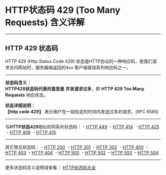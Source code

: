# HTTP状态码 429 (Too Many Requests) 含义详解

---

## HTTP 429 状态码

HTTP 429 (Http Status Code 429) 状态是HTTP协议的一种响应码，是我们请求访问网站时，服务器端返回的4xx 客户端错误系列响应码之一。

---

**状态码含义：**  
**HTTP429状态码代表的意思是** **并发请求过多**，即 **HTTP 429 Too Many Requests** 响应状态。

**状态详细说明：**  
**【http code 429】** 表示用户在一段给定的时间内发送过多的请求。(RFC 6585)

  

---

与**HTTP状态429**相似的同系列状态码： - [HTTP 449](https://seo.juziseo.com/doc/http_code/449 "HTTP 449详细说明")
 - [HTTP 414](https://seo.juziseo.com/doc/http_code/414 "HTTP 414详细说明")
 - [HTTP 425](https://seo.juziseo.com/doc/http_code/425 "HTTP 425详细说明")
 - [HTTP 408](https://seo.juziseo.com/doc/http_code/408 "HTTP 408详细说明")
 - [HTTP 415](https://seo.juziseo.com/doc/http_code/415 "HTTP 415详细说明")

---

其它常见状态码： - [HTTP 200](https://seo.juziseo.com/doc/http_code/200 "HTTP 200详细说明")
 - [HTTP 301](https://seo.juziseo.com/doc/http_code/301 "HTTP 301详细说明")
 - [HTTP 302](https://seo.juziseo.com/doc/http_code/302 "HTTP 302详细说明")
 - [HTTP 400](https://seo.juziseo.com/doc/http_code/400 "HTTP 400详细说明")
 - [HTTP 403](https://seo.juziseo.com/doc/http_code/403 "HTTP 403详细说明")
 - [HTTP 404](https://seo.juziseo.com/doc/http_code/404 "HTTP 404详细说明")
 - [HTTP 500](https://seo.juziseo.com/doc/http_code/500 "HTTP 500详细说明")
 - [HTTP 502](https://seo.juziseo.com/doc/http_code/502 "HTTP 502详细说明")
 - [HTTP 503](https://seo.juziseo.com/doc/http_code/503 "HTTP 503详细说明")
 - [HTTP 504](https://seo.juziseo.com/doc/http_code/504 "HTTP 504详细说明")

---

更多状态码含义说明请查看： [HTTP状态码大全](https://seo.juziseo.com/doc/http_code/)
